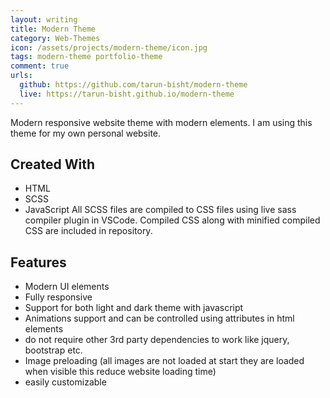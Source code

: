 ```yaml
---
layout: writing
title: Modern Theme
category: Web-Themes
icon: /assets/projects/modern-theme/icon.jpg
tags: modern-theme portfolio-theme
comment: true
urls:
  github: https://github.com/tarun-bisht/modern-theme
  live: https://tarun-bisht.github.io/modern-theme
---
```


Modern responsive website theme with modern elements. I am using this theme for my own personal website.

## Created With

- HTML
- SCSS
- JavaScript
  All SCSS files are compiled to CSS files using live sass compiler plugin in VSCode. Compiled CSS along with minified compiled CSS are included in repository.

## Features

- Modern UI elements
- Fully responsive
- Support for both light and dark theme with javascript
- Animations support and can be controlled using attributes in html elements
- do not require other 3rd party dependencies to work like jquery, bootstrap etc.
- Image preloading (all images are not loaded at start they are loaded when visible this reduce website loading time)
- easily customizable
